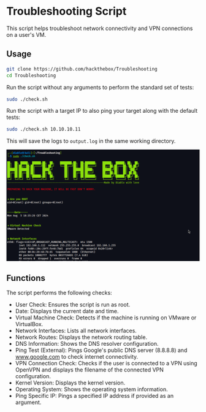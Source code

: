 # Troubleshooting Script

This script helps troubleshoot network connectivity and VPN connections on a user's VM.

## Usage

```sh
git clone https://github.com/hackthebox/Troubleshooting
cd Troubleshooting
```

Run the script without any arguments to perform the standard set of tests:
```sh
sudo ./check.sh 
```


Run the script with a target IP to also ping your target along with the default tests:
```sh
sudo ./check.sh 10.10.10.11
```

This will save the logs to `output.log` in the same working directory.

![screenshot](image.png)

## Functions

The script performs the following checks:
- User Check: Ensures the script is run as root.
- Date: Displays the current date and time.
- Virtual Machine Check: Detects if the machine is running on VMware or VirtualBox.
- Network Interfaces: Lists all network interfaces.
- Network Routes: Displays the network routing table.
- DNS Information: Shows the DNS resolver configuration.
- Ping Test (External): Pings Google's public DNS server (8.8.8.8) and www.google.com to check internet connectivity.
- VPN Connection Check: Checks if the user is connected to a VPN using OpenVPN and displays the filename of the connected VPN configuration.
- Kernel Version: Displays the kernel version.
- Operating System: Shows the operating system information.
- Ping Specific IP: Pings a specified IP address if provided as an argument.
